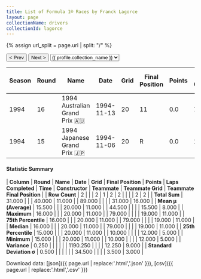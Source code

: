 ```yaml
---
title: List of Formula 1® Races by Franck Lagorce
layout: page
collectionName: drivers
collectionId: lagorce
---
```


{% assign url_split = page.url | split: "/" %}
<div id="collection-navigation">
<button onclick="selector.options[selector.selectedIndex-1].value && (window.location = selector.options[selector.selectedIndex-1].value);">&lt; Prev</button>
<button onclick="selector.options[selector.selectedIndex+1].value && (window.location = selector.options[selector.selectedIndex+1].value);">Next &gt;</button>
<select id="selector" onchange="this.options[this.selectedIndex].value && (window.location = this.options[this.selectedIndex].value);">
  {% for collectionId in site.data[page.collectionName].refs %}
    {% if collectionId == page.collectionId %}
      {% assign selected = "selected" %}
    {% else %}
      {% assign selected = "" %}
    {% endif %}
    {% assign profile = site.data[page.collectionName][collectionId].profile %}
    <option value="/f1/{{ page.collectionName }}/{{ collectionId }}/{{ url_split[4] }}" {{ selected }}>{{ profile.collection_name }}</option>
  {% endfor %}
</select>
</div>

| Season | Round | Name | Date | Grid | Final Position | Points | Laps Completed | Time | Constructor | Teammate | Teammate Grid | Teammate Final Position |
|--|--|--|--|--|--|--|--|--|--|--|--|--|
| 1994 | 16 | 1994 Australian Grand Prix 🇦🇺 | 1994-11-13 | 20 | 11 | 0.0 | 79 |   | Ligier 🇫🇷 | [Olivier Panis 🇫🇷](/f1/drivers/panis) | 12 | 5 |
| 1994 | 15 | 1994 Japanese Grand Prix 🇯🇵 | 1994-11-06 | 20 | R | 0.0 | 10 |   | Ligier 🇫🇷 | [Olivier Panis 🇫🇷](/f1/drivers/panis) | 19 | 11 |

#### Statistic Summary

| **Column** | **Round** | **Name** | **Date** | **Grid** | **Final Position** | **Points** | **Laps Completed** | **Time** | **Constructor** | **Teammate** | **Teammate Grid** | **Teammate Final Position** |
| **Row Count** | 2 |  |  | 2 | 1 | 2 | 2 |  |  |  | 2 | 2 |
| **Total Sum** | 31.000 |  |  | 40.000 | 11.000 |  | 89.000 |  |  |  | 31.000 | 16.000 |
| **Mean μ (Average)** | 15.500 |  |  | 20.000 | 11.000 |  | 44.500 |  |  |  | 15.500 | 8.000 |
| **Maximum** | 16.000 |  |  | 20.000 | 11.000 |  | 79.000 |  |  |  | 19.000 | 11.000 |
| **75th Percentile** | 16.000 |  |  | 20.000 | 11.000 |  | 79.000 |  |  |  | 19.000 | 11.000 |
| **Median** | 16.000 |  |  | 20.000 | 11.000 |  | 79.000 |  |  |  | 19.000 | 11.000 |
| **25th Percentile** | 15.000 |  |  | 20.000 | 11.000 |  | 10.000 |  |  |  | 12.000 | 5.000 |
| **Minimum** | 15.000 |  |  | 20.000 | 11.000 |  | 10.000 |  |  |  | 12.000 | 5.000 |
| **Variance** | 0.250 |  |  |  |  |  | 1190.250 |  |  |  | 12.250 | 9.000 |
| **Standard Deviation σ** | 0.500 |  |  |  |  |  | 34.500 |  |  |  | 3.500 | 3.000 |

Download data: [json]({{ page.url | replace:'.html','.json' }}), [csv]({{ page.url | replace:'.html','.csv' }})
